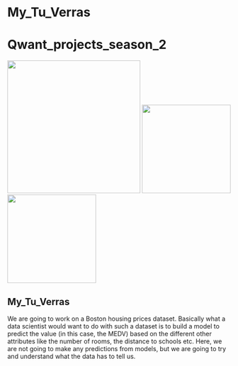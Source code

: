 # My_Tu_Verras
 
# Qwant_projects_season_2
<p float="left">
  <img src="https://scontent.fala4-2.fna.fbcdn.net/v/t1.0-9/87980785_134101034805249_1709733584689954816_o.png?_nc_cat=111&ccb=2&_nc_sid=e3f864&_nc_ohc=8KNQMSyDcS4AX_VIWRG&_nc_ht=scontent.fala4-2.fna&oh=602770287a6ad3abf58bf9a5940989ca&oe=5FF27F5E" width="300" />
  <img src="https://aifc.kz/files/news/857/img/bea-trener-08.jpg" width="200" /> 
  <img src="https://qwasar.io/wp-content/uploads/2019/07/Qwasar-Logo-07.png" width="200" />
</p>

## My_Tu_Verras
We are going to work on a Boston housing prices dataset. Basically what a data scientist would want to do with such a dataset is to build a model to predict the value (in this case, the MEDV) based on the different other attributes like the number of rooms, the distance to schools etc. Here, we are not going to make any predictions from models, but we are going to try and understand what the data has to tell us.
